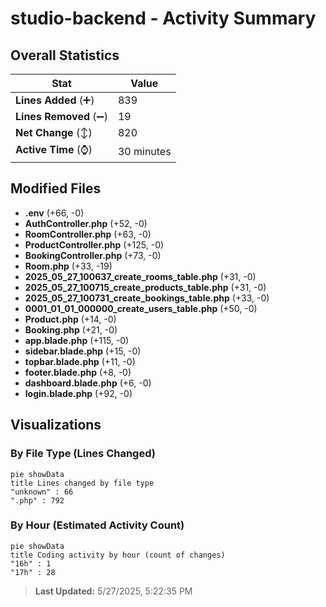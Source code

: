 # studio-backend - Activity Summary 

## Overall Statistics

| Stat                   | Value                                                             |
| ---------------------- | ----------------------------------------------------------------- |
| **Lines Added** (➕)   | 839                                          |
| **Lines Removed** (➖) | 19                                        |
| **Net Change** (↕)    | 820                |
| **Active Time** (⌚)   | 30 minutes |


## Modified Files
- **.env** (+66, -0)
- **AuthController.php** (+52, -0)
- **RoomController.php** (+63, -0)
- **ProductController.php** (+125, -0)
- **BookingController.php** (+73, -0)
- **Room.php** (+33, -19)
- **2025_05_27_100637_create_rooms_table.php** (+31, -0)
- **2025_05_27_100715_create_products_table.php** (+31, -0)
- **2025_05_27_100731_create_bookings_table.php** (+33, -0)
- **0001_01_01_000000_create_users_table.php** (+50, -0)
- **Product.php** (+14, -0)
- **Booking.php** (+21, -0)
- **app.blade.php** (+115, -0)
- **sidebar.blade.php** (+15, -0)
- **topbar.blade.php** (+11, -0)
- **footer.blade.php** (+8, -0)
- **dashboard.blade.php** (+6, -0)
- **login.blade.php** (+92, -0)

## Visualizations

### By File Type (Lines Changed)

```mermaid
pie showData
title Lines changed by file type
"unknown" : 66
".php" : 792
```

### By Hour (Estimated Activity Count)

```mermaid
pie showData
title Coding activity by hour (count of changes)
"16h" : 1
"17h" : 28
```


> **Last Updated:** 5/27/2025, 5:22:35 PM